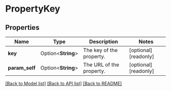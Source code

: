 # PropertyKey

## Properties

Name | Type | Description | Notes
------------ | ------------- | ------------- | -------------
**key** | Option<**String**> | The key of the property. | [optional][readonly]
**param_self** | Option<**String**> | The URL of the property. | [optional][readonly]

[[Back to Model list]](../README.md#documentation-for-models) [[Back to API list]](../README.md#documentation-for-api-endpoints) [[Back to README]](../README.md)


